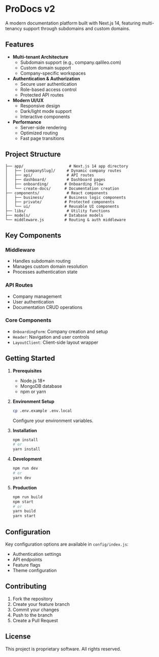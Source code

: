 # ProDocs v2

A modern documentation platform built with Next.js 14, featuring multi-tenancy support through subdomains and custom domains.

## Features

- **Multi-tenant Architecture**
  - Subdomain support (e.g., company.qalileo.com)
  - Custom domain support
  - Company-specific workspaces
- **Authentication & Authorization**
  - Secure user authentication
  - Role-based access control
  - Protected API routes
- **Modern UI/UX**
  - Responsive design
  - Dark/light mode support
  - Interactive components
- **Performance**
  - Server-side rendering
  - Optimized routing
  - Fast page transitions

## Project Structure

```
├── app/                    # Next.js 14 app directory
│   ├── [companySlug]/     # Dynamic company routes
│   ├── api/               # API routes
│   ├── dashboard/         # Dashboard pages
│   ├── onboarding/       # Onboarding flow
│   └── create-docs/      # Documentation creation
├── components/            # React components
│   ├── business/         # Business logic components
│   ├── private/          # Protected components
│   └── ui/               # Reusable UI components
├── libs/                  # Utility functions
├── models/               # Database models
└── middleware.js         # Routing & auth middleware
```

## Key Components

### Middleware
- Handles subdomain routing
- Manages custom domain resolution
- Processes authentication state

### API Routes
- Company management
- User authentication
- Documentation CRUD operations

### Core Components
- `OnboardingForm`: Company creation and setup
- `Header`: Navigation and user controls
- `LayoutClient`: Client-side layout wrapper

## Getting Started

1. **Prerequisites**
   - Node.js 18+
   - MongoDB database
   - npm or yarn

2. **Environment Setup**
   ```bash
   cp .env.example .env.local
   ```
   Configure your environment variables.

3. **Installation**
   ```bash
   npm install
   # or
   yarn install
   ```

4. **Development**
   ```bash
   npm run dev
   # or
   yarn dev
   ```

5. **Production**
   ```bash
   npm run build
   npm start
   # or
   yarn build
   yarn start
   ```

## Configuration

Key configuration options are available in `config/index.js`:
- Authentication settings
- API endpoints
- Feature flags
- Theme configuration

## Contributing

1. Fork the repository
2. Create your feature branch
3. Commit your changes
4. Push to the branch
5. Create a Pull Request

## License

This project is proprietary software. All rights reserved.
